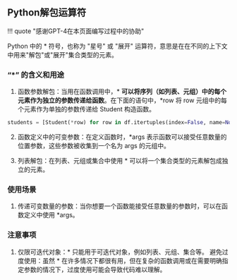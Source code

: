 ## Python解包运算符

!!! quote "感谢GPT-4在本页面编写过程中的协助"

Python 中的 * 符号，也称为 "星号" 或 "展开" 运算符，意思是在在不同的上下文中用来"解包"或"展开"集合类型的元素。

### “*” 的含义和用途

1. 函数参数解包：当用在函数调用中，* **可以将序列（如列表、元组）中的每个元素作为独立的参数传递给函数**。在下面的语句中，*row 将 row 元组中的每个元素作为单独的参数传递给 Student 构造函数。

```Python
students = [Student(*row) for row in df.itertuples(index=False, name=None)]
```

2. 函数定义中的可变参数：在定义函数时，*args 表示函数可以接受任意数量的位置参数，这些参数被收集到一个名为 args 的元组中。

3. 列表解包：在列表、元组或集合中使用 * 可以将一个集合类型的元素解包成独立的元素。

### 使用场景

1. 传递可变数量的参数：当你想要一个函数能接受任意数量的参数时，可以在函数定义中使用 *args。


### 注意事项

1. 仅限可迭代对象：* 只能用于可迭代对象，例如列表、元组、集合等。
避免过度使用：虽然 * 在许多情况下都很有用，但在复杂的函数调用或在需要明确指定参数的情况下，过度使用可能会导致代码难以理解。